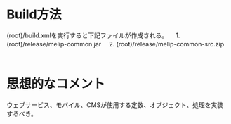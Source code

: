 # Build方法
(root)/build.xmlを実行すると下記ファイルが作成される。
　1. (root)/release/melip-common.jar
　2. (root)/release/melip-common-src.zip
　
# 思想的なコメント
ウェブサービス、モバイル、CMSが使用する定数、オブジェクト、処理を実装するべき。
